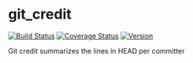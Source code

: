 git_credit
==========

[![Build Status](https://travis-ci.org/a-tal/git_credit.png?branch=master)](https://travis-ci.org/a-tal/git_credit)
[![Coverage Status](https://coveralls.io/repos/a-tal/git_credit/badge.png?branch=master)](https://coveralls.io/r/a-tal/git_credit?branch=master)
[![Version](https://img.shields.io/pypi/v/git_credit.svg)](https://pypi.python.org/pypi/git_credit/)

Git credit summarizes the lines in HEAD per committer
